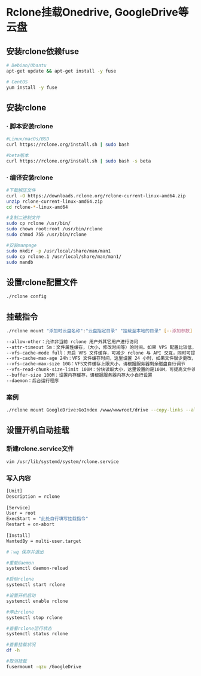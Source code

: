 # Rclone挂载Onedrive, GoogleDrive等云盘

## 安装rclone依赖fuse

```bash
# Debian/Ubantu
apt-get update && apt-get install -y fuse

# CentOS
yum install -y fuse
```

## 安装rclone

### · 脚本安装rclone

```bash
#Linux/macOs/BSD
curl https://rclone.org/install.sh | sudo bash

#beta版本
curl https://rclone.org/install.sh | sudo bash -s beta
```

### · 编译安装rclone

```bash
#下载解压文件
curl -O https://downloads.rclone.org/rclone-current-linux-amd64.zip
unzip rclone-current-linux-amd64.zip
cd rclone-*-linux-amd64

#复制二进制文件
sudo cp rclone /usr/bin/
sudo chown root:root /usr/bin/rclone
sudo chmod 755 /usr/bin/rclone

#安装manpage
sudo mkdir -p /usr/local/share/man/man1
sudo cp rclone.1 /usr/local/share/man/man1/
sudo mandb
```

## 设置rclone配置文件

```bash
./rclone config
```

## 挂载指令

```bash
./rclone mount "添加时云盘名称":"云盘指定目录" "挂载至本地的目录" [--添加参数]
```

```bash
--allow-other：允许非当前 rclone 用户外其它用户进行访问
--attr-timeout 5m：文件属性缓存，（大小，修改时间等）的时间。如果 VPS 配置比较低，建议适当提高这个值，避免过多内核交互，降低资源占用。
--vfs-cache-mode full：开启 VFS 文件缓存，可减少 rclone 与 API 交互，同时可提高文件读写效率
--vfs-cache-max-age 24h：VFS 文件缓存时间，这里设置 24 小时，如果文件很少更改，建议设置更长时间
--vfs-cache-max-size 10G：VFS文件缓存上限大小，请根据服务器剩余磁盘自行调节
--vfs-read-chunk-size-limit 100M：分块读取大小，这里设置的是100M，可提高文件读的效率，比如1G的文件，大致分为10个块进行读取，但与此同时API请求次数也会增多
--buffer-size 100M：设置内存缓存，请根据服务器内存大小自行设置
--daemon：后台运行程序
```

### 案例

```bash
./rclone mount GoogleDrive:GoIndex /www/wwwroot/drive --copy-links --allow-other --allow-non-empty --umask 000 --attr-timeout 5m --vfs-cache-mode full --vfs-cache-max-age 3h --vfs-cache-max-size 30G --buffer-size 300M --daemon
```

## 设置开机自动挂载

### 新建rclone.service文件

```bash
vim /usr/lib/systemd/system/rclone.service
```

### 写入内容

```bash
[Unit]
Description = rclone
    
[Service]
User = root
ExecStart = "此处自行填写挂载指令"
Restart = on-abort
    
[Install]
WantedBy = multi-user.target

#：wq 保存并退出
```

```bash
#重载daemon
systemctl daemon-reload

#启动rclone
systemctl start rclone

#设置开机启动
systemctl enable rclone

#停止rclone
systemctl stop rclone

#查看rclone运行状态
systemctl status rclone

#查看挂载状况
df -h

#取消挂载
fusermount -qzu /GoogleDrive
```
